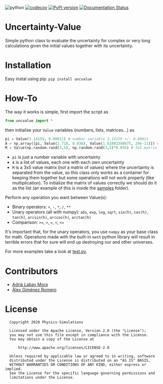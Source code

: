 ![python](https://github.com/Physics-Simulations/UncValue/workflows/python/badge.svg) [![codecov](https://codecov.io/gh/Physics-Simulations/UncValue/branch/master/graph/badge.svg)](https://codecov.io/gh/Physics-Simulations/UncValue) [![PyPI version](https://badge.fury.io/py/uncvalue.svg)](https://badge.fury.io/py/uncvalue) [![Documentation Status](https://readthedocs.org/projects/uncvalue/badge/?version=latest)](https://uncvalue.readthedocs.io/en/latest/?badge=latest)

# Uncertainty-Value
Simple python class to evaluate the uncertainty for complex or very long calculations given the initial values together with its uncertainty.

# Installation
Easy instal using pip: `pip install uncvalue`

# How-To
The way it works is simple, first import the script as
```python
from uncvalue import *
```
then initialise your `Value` variables (numbers, lists, matrices...) as
```python
pi = Value(3.14159, 0.00011) # number variable 3.14159 +/- 0.00011
A = np.array([pi, Value(2.718, 0.036), Value(1.61803398875, 29e-11)]) # numpy array with 3 elements
M = Value(np.random.rand(3,5), np.random.rand(3,5)*0.056) # 3x5 matrix
```

- `pi` is just a number variable with uncertainty
- `A` is a list of values, each one with each own uncertainty
- `M` is a 3x5 value matrix (not a matrix of values) where the uncertainty is separated from the value, so this class only works as a container for keeping them together but some operations will not work properly (like multiplication). To initialize the matrix of values correctly we should do it as the list (an example of this is inside the [samples](sample/) folder).

Perform any operation you want between Value(s):
- Binary operators: `+`, `-`, `*`, `/`, `**`
- Unary operators (all with numpy): `abs`, `exp`, `log`, `sqrt`, `sin(h)`, `cos(h)`, `tan(h)`, `arcsin(h)`, `arccos(h)`, `arctan(h)`
- Comparison: `>=`, `>`, `=`, `<`, `<=`

It's important that, for the unary operators, you use `numpy` as your base class for math. Operations made with the built-in `math` python library will result in terrible errors that for sure will end up destroying our and other universes.

For more examples take a look at [test.py](tests/test.py).

# Contributors
- [Adrià Labay Mora](https://labay11.github.io/)
- [Àlex Giménez Romero](https://github.com/agimenezromero)

# License
      Copyright 2020 Physics-Simulations

      Licensed under the Apache License, Version 2.0 (the "License");
      you may not use this file except in compliance with the License.
      You may obtain a copy of the License at

          http://www.apache.org/licenses/LICENSE-2.0

      Unless required by applicable law or agreed to in writing, software
      distributed under the License is distributed on an "AS IS" BASIS,
      WITHOUT WARRANTIES OR CONDITIONS OF ANY KIND, either express or implied.
      See the License for the specific language governing permissions and
      limitations under the License.
